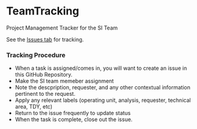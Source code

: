 # TeamTracking
Project Management Tracker for the SI Team

See the [Issues tab](https://github.com/USAID-OHA-SI/TeamTracking/issues) for tracking.

### Tracking Procedure
- When a task is assigned/comes in, you will want to create an issue in this GitHub Repository.
- Make the SI team memeber assignment
- Note the descpription, requester, and any other contextual information pertinent to the request.
- Apply any relevant labels (operating unit, analysis, requester, technical area, TDY, etc)
- Return to the issue frequently to update status
- When the task is complete, close out the issue.
